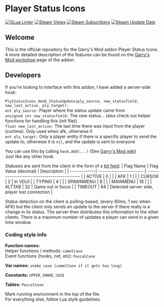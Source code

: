 
# Player Status Icons

[![GLua Linter](https://github.com/hoksalot/gm-psi/actions/workflows/glualint.yml/badge.svg)](https://github.com/hoksalot/gm-psi/actions/workflows/glualint.yml)
[![Steam Views](https://img.shields.io/steam/views/2002082140?logo=steam)](https://steamcommunity.com/sharedfiles/filedetails/?id=2002082140)
[![Steam Subscribers](https://img.shields.io/endpoint.svg?url=https://shieldsio-steam-workshop.jross.me/2002082140/subscriptions&label=subscriptions)](https://steamcommunity.com/sharedfiles/filedetails/?id=2002082140)
[![Steam Update Date](https://img.shields.io/steam/update-date/2002082140?label=update%20date&logo=steam)](https://steamcommunity.com/sharedfiles/filedetails/?id=2002082140)

## Welcome

This is the official repository for the Garry's Mod addon Player Status Icons.
A more detailed description of the features can be found on the [Garry's Mod workshop](https://steamcommunity.com/sharedfiles/filedetails/?id=2002082140) page of the addon.

## Developers

If you're looking to interface with this addon, I have added a server-side hook:

`PlyStatusIcons_Hook_StatusUpdate(ply_source, new_statusfield, new_last_active, ply_target):`<br/>
`ent ply_source:` Player where the status update came from<br/>
`unsigned int new_statusfield:` The new status... (also check out helper functions for handling this (init file))<br/>
`float new_last_active:` The last time there was input from the player (curtime). Only used when afk, otherwise 0<br/>
`ent ply_target:` Only a player entity if there is a specific player to send the update to, otherwise it is `nil`, and the update is sent to everyone<br/>

You can use this by calling `hook.Add(...)` (See [Garry's Mod wiki](https://wiki.facepunch.com/gmod/hook.Add))<br/>
Just like any other hook.


Statuses are sent from the client in the form of a [bit field](https://en.wikipedia.org/wiki/Bit_field):
| Flag Name    | Flag Value (decimal)    | Description                                  |
| -------------| ----------------------- | -------------------------------------------- |
| ACTIVE       | 0                       |                                              |
| AFK          | 1                       |                                              |
| CURSOR       | 2                       | In VGUI                                      |
| TYPING       | 4                       |                                              |
| SPAWNMENU    | 8                       |                                              |
| MAINMENU     | 16                      |                                              |
| ALTTAB       | 32                      | Game not in focus                            |
| TIMEOUT      | 64                      | Detected server side, player lost connection |

Status detection on the client is polling-based, (every 80ms, 1 sec when AFK) but the client only sends an update to the server if there really is a change in its status. The server then distributes this information to the other clients. There is a maximum number of updates a player can send in a given time window.

### Coding style info

**Function names:**<br/>
Helper functions / methods: ``camelCase``<br/>
Event functions (hooks, net, etc): ``PascalCase``

**Var names:**
``snake_case (camelCase if it gets too long)``

**Constants:**
``UPPER_SNAKE_CASE``

**Tables:**
``PascalCase``

Mark running environment in the top of the file.<br/>
For everything else, follow Lua style guidelines.
